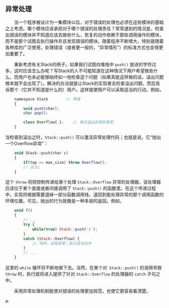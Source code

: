 ## 异常处理

  当一个程序被设计为一集模块以后，对于错误的处理也必须在这些模块的基础之上考虑。哪个模块应该承担对于哪个错误的处理责任？常常遇到的情况是，检查出错误的模块并不知道应该去做些什么，恢复的动作依赖于那些调用操作的模块，而不是那个试图去执行操作并且发现错误的模块。随着程序不断增大，特别是随着各种库的广泛使用，处理错误（或者更一般的，“异常情形”）的标准方式也变得更加重要了。

  重新考虑有关Stack的例子。如果我们试图向堆栈中 `push()` 放进的字符过多，这时应该怎么办呢？写Stack的人不可能知道在这种情况下用户希望做些什么，而用户也未必能够始终如一地检查这个问题（如果真能这样做的话，溢出问题根本就不会出现了）。解决的办法就是让Stack的实现者去检查溢出问题，而后告诉那个（它并不知道是什么的）用户。这样就使用户可以采取适当的行动。例如，

```javascript
    namespace Stack        // 界面
    {
        void push(char);
        char pop();

        class Overflow{ };    // 表示溢出异常的类型
    }
```

当检查到溢出之时，`Stack::push()` 可以激活异常处理代码；也就是说，它“抛出一个Overflow异常”：

```javascript
    void Stack::push(char c)
    {
        if(top == max_size) throw Overflow();
        // 压入c
    }
```

这个 `throw` 将把控制传递给某个处理 `Stack::Overflow` 异常的处理器，该处理器应该位于某个直接或者间接调用了 `Stack::push()` 的函数里。在这个传递过程中，实现将根据需要退掉一部分函数调用栈，退回到能处理异常的那个调用函数的环境位置。可见，抛出的行为就像是一种多层的返回。例如，

```javascript
    void f()
    {
        // ...
        try {
            while(true) Stack::push('c');
        }
        catch (Stack::Overflow) {
            // 呜呼，出现异常；执行适当动作
        }
        // ...
    }
```

这里的 `while` 循环将不断地做下去。当然，在某个对` Stack::push()` 的调用导致 `throw` 时，执行就将进入提供了针对 `Stack::Overflow` 的处理器的 `catch` 子句之中。

  采用异常处理机制能使对错误的处理更加规范，也使它更容易看清楚。

🔚

